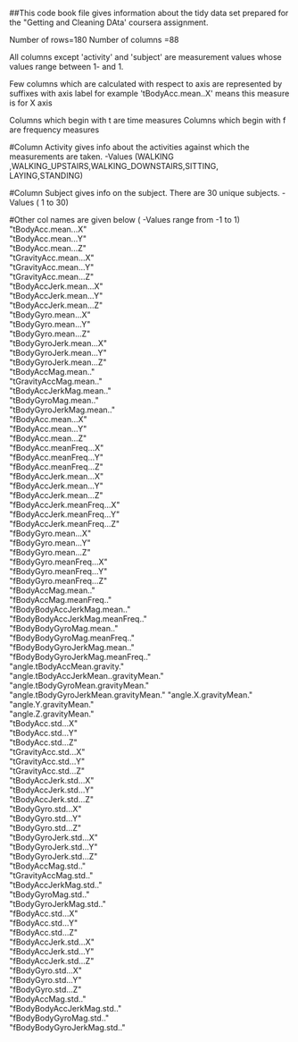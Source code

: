 ##This code book file gives information about the tidy data set prepared for the "Getting and Cleaning DAta' coursera assignment. 


Number of rows=180
Number of columns =88

All columns except 'activity' and 'subject' are measurement values whose values range between 1- and 1. 



Few columns which are calculated with respect to axis are represented by suffixes with axis label 
for example  'tBodyAcc.mean..X'  means this measure is for X axis 

Columns which begin with t are time measures
Columns which begin with f are frequency measures

#Column Activity gives info about the activities against which the measurements are taken. 
-Values (WALKING ,WALKING_UPSTAIRS,WALKING_DOWNSTAIRS,SITTING, LAYING,STANDING)

#Column Subject gives info on the subject. There are 30 unique subjects. 
-Values ( 1 to 30)

#Other col names are given below ( -Values range from -1 to 1) 
 "tBodyAcc.mean...X"                    
 "tBodyAcc.mean...Y"                   
 "tBodyAcc.mean...Z"                    
 "tGravityAcc.mean...X"                 
 "tGravityAcc.mean...Y"                
 "tGravityAcc.mean...Z"                
 "tBodyAccJerk.mean...X"                
 "tBodyAccJerk.mean...Y"               
 "tBodyAccJerk.mean...Z"               
 "tBodyGyro.mean...X"                  
 "tBodyGyro.mean...Y"                  
 "tBodyGyro.mean...Z"                  
 "tBodyGyroJerk.mean...X"              
 "tBodyGyroJerk.mean...Y"              
 "tBodyGyroJerk.mean...Z"              
 "tBodyAccMag.mean.."                  
 "tGravityAccMag.mean.."               
 "tBodyAccJerkMag.mean.."              
 "tBodyGyroMag.mean.."                 
 "tBodyGyroJerkMag.mean.."             
 "fBodyAcc.mean...X"                   
 "fBodyAcc.mean...Y"                   
 "fBodyAcc.mean...Z"                   
 "fBodyAcc.meanFreq...X"               
 "fBodyAcc.meanFreq...Y"               
 "fBodyAcc.meanFreq...Z"               
 "fBodyAccJerk.mean...X"               
 "fBodyAccJerk.mean...Y"               
 "fBodyAccJerk.mean...Z"               
 "fBodyAccJerk.meanFreq...X"           
 "fBodyAccJerk.meanFreq...Y"          
 "fBodyAccJerk.meanFreq...Z"           
 "fBodyGyro.mean...X"                   
 "fBodyGyro.mean...Y"                  
 "fBodyGyro.mean...Z"                  
 "fBodyGyro.meanFreq...X"              
 "fBodyGyro.meanFreq...Y"              
 "fBodyGyro.meanFreq...Z"              
 "fBodyAccMag.mean.."                  
 "fBodyAccMag.meanFreq.."              
 "fBodyBodyAccJerkMag.mean.."          
 "fBodyBodyAccJerkMag.meanFreq.."      
 "fBodyBodyGyroMag.mean.."             
 "fBodyBodyGyroMag.meanFreq.."         
 "fBodyBodyGyroJerkMag.mean.."        
 "fBodyBodyGyroJerkMag.meanFreq.."     
 "angle.tBodyAccMean.gravity."         
 "angle.tBodyAccJerkMean..gravityMean."
 "angle.tBodyGyroMean.gravityMean."     
 "angle.tBodyGyroJerkMean.gravityMean."
 "angle.X.gravityMean."                 
 "angle.Y.gravityMean."                
 "angle.Z.gravityMean."                
 "tBodyAcc.std...X"                    
 "tBodyAcc.std...Y"                   
 "tBodyAcc.std...Z"                   
 "tGravityAcc.std...X"                 
 "tGravityAcc.std...Y"                 
 "tGravityAcc.std...Z"                
 "tBodyAccJerk.std...X"               
 "tBodyAccJerk.std...Y"               
 "tBodyAccJerk.std...Z"                
 "tBodyGyro.std...X"                   
 "tBodyGyro.std...Y"                  
 "tBodyGyro.std...Z"                  
 "tBodyGyroJerk.std...X"               
 "tBodyGyroJerk.std...Y"              
 "tBodyGyroJerk.std...Z"              
 "tBodyAccMag.std.."                  
 "tGravityAccMag.std.."                
 "tBodyAccJerkMag.std.."              
 "tBodyGyroMag.std.."                 
 "tBodyGyroJerkMag.std.."             
 "fBodyAcc.std...X"                    
 "fBodyAcc.std...Y"                   
 "fBodyAcc.std...Z"                   
 "fBodyAccJerk.std...X"               
 "fBodyAccJerk.std...Y"                
 "fBodyAccJerk.std...Z"                
 "fBodyGyro.std...X"                  
 "fBodyGyro.std...Y"                  
 "fBodyGyro.std...Z"                   
 "fBodyAccMag.std.."                 
 "fBodyBodyAccJerkMag.std.."         
 "fBodyBodyGyroMag.std.."            
 "fBodyBodyGyroJerkMag.std.." 
 
 
